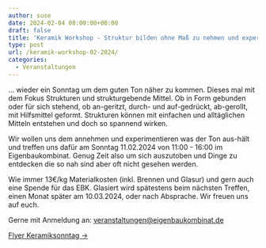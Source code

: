 ```yaml
---
author: suse
date: 2024-02-04 08:00:00+00:00
draft: false
title: 'Keramik Workshop - Struktur bilden ohne Maß zu nehmen und experimentieren was das Zeug hält'
type: post
url: /keramik-workshop-02-2024/
categories:
  - Veranstaltungen
---
```


… wieder ein Sonntag um dem guten Ton näher zu kommen. Dieses mal mit dem Fokus Strukturen und strukturgebende Mittel. Ob in Form gebunden oder für sich stehend, ob an-geritzt, durch- und auf-gedrückt, ab-gerollt, mit Hilfsmittel geformt. Strukturen können mit einfachen und alltäglichen Mitteln entstehen und doch so spannend wirken.

Wir wollen uns dem annehmen und experimentieren was der Ton aus-hält und treffen uns dafür am Sonntag 11.02.2024 von 11:00 - 16:00 im Eigenbaukombinat.
Genug Zeit also um sich auszutoben und Dinge zu entdecken die so nah sind aber oft nicht gesehen werden.

Wie immer 13€/kg Materialkosten (inkl. Brennen und Glasur) und gern auch eine Spende für das EBK. Glasiert wird spätestens beim nächsten Treffen, einen Monat später am 10.03.2024, oder nach Absprache. Wir freuen uns auf euch.

Gerne mit Anmeldung an: veranstaltungen@eigenbaukombinat.de

<a href="/wp-content/uploads/2024/02/Flyer_Keramiksonntag2_20240204115400.pdf">Flyer Keramiksonntag &rarr;</a>
